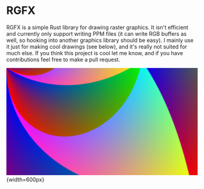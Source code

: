 
# RGFX

RGFX is a simple Rust library for drawing raster graphics. It isn't efficient
and currently only support writing PPM files (it can write RGB buffers as well,
so hooking into another graphics library should be easy). I mainly use it just
for making cool drawings (see below), and it's really not suited for much else.
If you think this project is cool let me know, and if you have contributions
feel free to make a pull request.

![This is what I use for my desktop background.](./demos/cool_curve.png){width=600px}
